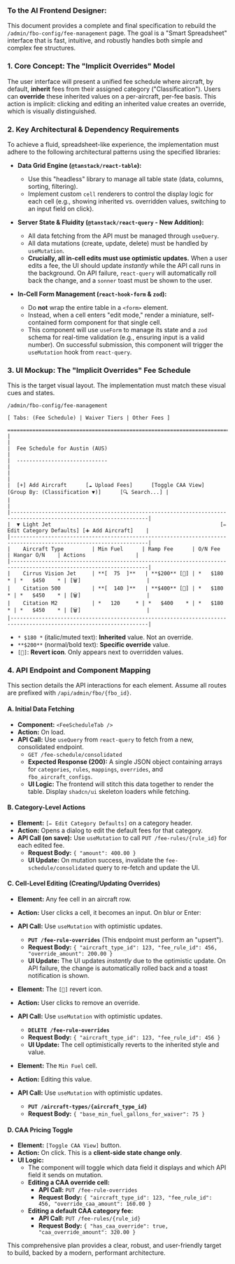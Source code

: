 ### **To the AI Frontend Designer:**

This document provides a complete and final specification to rebuild the `/admin/fbo-config/fee-management` page. The goal is a "Smart Spreadsheet" interface that is fast, intuitive, and robustly handles both simple and complex fee structures.

### 1. Core Concept: The "Implicit Overrides" Model

The user interface will present a unified fee schedule where aircraft, by default, **inherit** fees from their assigned category ("Classification"). Users can **override** these inherited values on a per-aircraft, per-fee basis. This action is implicit: clicking and editing an inherited value creates an override, which is visually distinguished.

### 2. Key Architectural & Dependency Requirements

To achieve a fluid, spreadsheet-like experience, the implementation must adhere to the following architectural patterns using the specified libraries:

*   **Data Grid Engine (`@tanstack/react-table`):**
    *   Use this "headless" library to manage all table state (data, columns, sorting, filtering).
    *   Implement custom `cell` renderers to control the display logic for each cell (e.g., showing inherited vs. overridden values, switching to an input field on click).

*   **Server State & Fluidity (`@tanstack/react-query` - New Addition):**
    *   All data fetching from the API must be managed through `useQuery`.
    *   All data mutations (create, update, delete) must be handled by `useMutation`.
    *   **Crucially, all in-cell edits must use optimistic updates.** When a user edits a fee, the UI should update *instantly* while the API call runs in the background. On API failure, `react-query` will automatically roll back the change, and a `sonner` toast must be shown to the user.

*   **In-Cell Form Management (`react-hook-form` & `zod`):**
    *   Do **not** wrap the entire table in a `<form>` element.
    *   Instead, when a cell enters "edit mode," render a miniature, self-contained form component for that single cell.
    *   This component will use `useForm` to manage its state and a `zod` schema for real-time validation (e.g., ensuring input is a valid number). On successful submission, this component will trigger the `useMutation` hook from `react-query`.

### 3. UI Mockup: The "Implicit Overrides" Fee Schedule

This is the target visual layout. The implementation must match these visual cues and states.

```text
/admin/fbo-config/fee-management

[ Tabs: (Fee Schedule) | Waiver Tiers | Other Fees ]

====================================================================================================================
|                                                                                                                  |
|  Fee Schedule for Austin (AUS)                                                                                   |
|  -----------------------------                                                                                   |
|                                                                                                                  |
|  [+] Add Aircraft      [☁️ Upload Fees]      [Toggle CAA View]      [Group By: (Classification ▼)]      [🔍 Search...] |
|                                                                                                                  |
|------------------------------------------------------------------------------------------------------------------|
|  ▼ Light Jet                                                      [✏️ Edit Category Defaults] [➕ Add Aircraft]    |
|------------------------------------------------------------------------------------------------------------------|
|    Aircraft Type         | Min Fuel      | Ramp Fee      | O/N Fee       | Hangar O/N    | Actions                |
|------------------------------------------------------------------------------------------------------------------|
|    Cirrus Vision Jet     | **[  75  ]**   | **$200** [🔄] | *   $180    * | *   $450    * | [🗑️]                     |
|    Citation 500          | **[  140 ]**   | **$400** [🔄] | *   $180    * | *   $450    * | [🗑️]                     |
|    Citation M2           | *   120     * | *   $400    * | *   $180    * | *   $450    * | [🗑️]                     |
|------------------------------------------------------------------------------------------------------------------|
```
*   `* $180 *` (italic/muted text): **Inherited** value. Not an override.
*   `**$200**` (normal/bold text): **Specific override** value.
*   `[🔄]`: **Revert icon**. Only appears next to overridden values.

### 4. API Endpoint and Component Mapping

This section details the API interactions for each element. Assume all routes are prefixed with `/api/admin/fbo/{fbo_id}`.

#### **A. Initial Data Fetching**

*   **Component:** `<FeeScheduleTab />`
*   **Action:** On load.
*   **API Call:** Use `useQuery` from `react-query` to fetch from a new, consolidated endpoint.
    *   `GET /fee-schedule/consolidated`
    *   **Expected Response (200):** A single JSON object containing arrays for `categories`, `rules`, `mappings`, `overrides`, and `fbo_aircraft_configs`.
    *   **UI Logic:** The frontend will stitch this data together to render the table. Display `shadcn/ui` skeleton loaders while fetching.

#### **B. Category-Level Actions**

*   **Element:** `[✏️ Edit Category Defaults]` on a category header.
*   **Action:** Opens a dialog to edit the default fees for that category.
*   **API Call (on save):** Use `useMutation` to call `PUT /fee-rules/{rule_id}` for each edited fee.
    *   **Request Body:** `{ "amount": 400.00 }`
    *   **UI Update:** On mutation success, invalidate the `fee-schedule/consolidated` query to re-fetch and update the UI.

#### **C. Cell-Level Editing (Creating/Updating Overrides)**

*   **Element:** Any fee cell in an aircraft row.
*   **Action:** User clicks a cell, it becomes an input. On blur or Enter:
*   **API Call:** Use `useMutation` with optimistic updates.
    *   **`PUT /fee-rule-overrides`** (This endpoint must perform an "upsert").
    *   **Request Body:** `{ "aircraft_type_id": 123, "fee_rule_id": 456, "override_amount": 200.00 }`
    *   **UI Update:** The UI updates *instantly* due to the optimistic update. On API failure, the change is automatically rolled back and a toast notification is shown.

*   **Element:** The `[🔄]` revert icon.
*   **Action:** User clicks to remove an override.
*   **API Call:** Use `useMutation` with optimistic updates.
    *   **`DELETE /fee-rule-overrides`**
    *   **Request Body:** `{ "aircraft_type_id": 123, "fee_rule_id": 456 }`
    *   **UI Update:** The cell optimistically reverts to the inherited style and value.

*   **Element:** The `Min Fuel` cell.
*   **Action:** Editing this value.
*   **API Call:** Use `useMutation` with optimistic updates.
    *   **`PUT /aircraft-types/{aircraft_type_id}`**
    *   **Request Body:** `{ "base_min_fuel_gallons_for_waiver": 75 }`

#### **D. CAA Pricing Toggle**

*   **Element:** `[Toggle CAA View]` button.
*   **Action:** On click. This is a **client-side state change only**.
*   **UI Logic:**
    *   The component will toggle which data field it displays and which API field it sends on mutation.
    *   **Editing a CAA override cell:**
        *   **API Call:** `PUT /fee-rule-overrides`
        *   **Request Body:** `{ "aircraft_type_id": 123, "fee_rule_id": 456, "override_caa_amount": 160.00 }`
    *   **Editing a default CAA category fee:**
        *   **API Call:** `PUT /fee-rules/{rule_id}`
        *   **Request Body:** `{ "has_caa_override": true, "caa_override_amount": 320.00 }`

This comprehensive plan provides a clear, robust, and user-friendly target to build, backed by a modern, performant architecture.